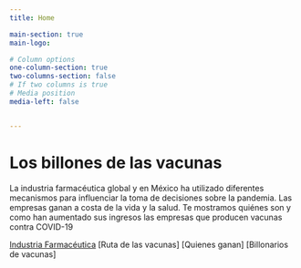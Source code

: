```yaml
---
title: Home

main-section: true
main-logo:

# Column options
one-column-section: true
two-columns-section: false
# If two columns is true
# Media position
media-left: false


---
```

# Los billones de las vacunas
La industria farmacéutica global y en México ha utilizado diferentes mecanismos para influenciar la toma de decisiones sobre la pandemia. Las empresas ganan a costa de la vida y la salud. Te mostramos quiénes son y como han aumentado sus ingresos las empresas que producen vacunas contra COVID-19

[Industria Farmacéutica](https://projectpoder.github.io/Vacunas/slider/)
[Ruta de las vacunas]
[Quienes ganan]
[Billonarios de vacunas]




